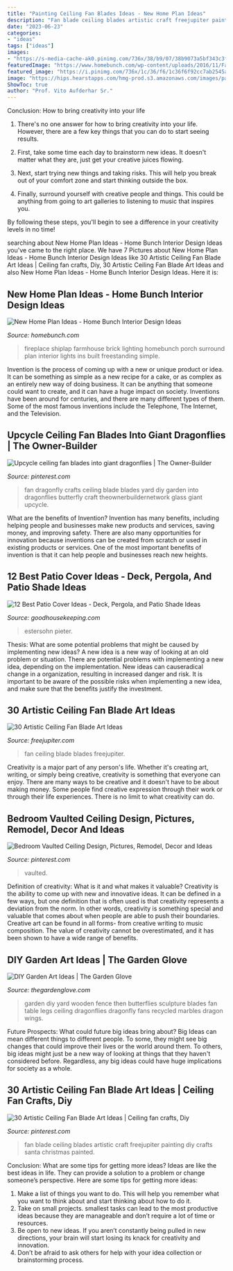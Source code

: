 ```yaml
---
title: "Painting Ceiling Fan Blades Ideas - New Home Plan Ideas"
description: "Fan blade ceiling blades artistic craft freejupiter painting diy crafts santa christmas painted"
date: "2023-06-23"
categories:
- "ideas"
tags: ["ideas"]
images:
- "https://s-media-cache-ak0.pinimg.com/736x/38/b9/07/38b9073a5bf343c3f1df0c563411840a.jpg"
featuredImage: "https://www.homebunch.com/wp-content/uploads/2016/11/Farmhouse-Fireplace-with-Brick-shiplap-and-barn-lighting.jpg"
featured_image: "https://i.pinimg.com/736x/1c/36/f6/1c36f6f92cc7ab2545a941362339ee98.jpg"
image: "https://hips.hearstapps.com/hmg-prod.s3.amazonaws.com/images/patio-cover-ideas-statement-lights-1581719783.jpg?crop=0.901xw:0.995xh;0.0952xw,0.00501xh&amp;resize=480:*"
ShowToc: true
author: "Prof. Vito Aufderhar Sr."
---
```



Conclusion: How to bring creativity into your life
1. There's no one answer for how to bring creativity into your life. However, there are a few key things that you can do to start seeing results.
2. First, take some time each day to brainstorm new ideas. It doesn't matter what they are, just get your creative juices flowing.

3. Next, start trying new things and taking risks. This will help you break out of your comfort zone and start thinking outside the box.

4. Finally, surround yourself with creative people and things. This could be anything from going to art galleries to listening to music that inspires you.

By following these steps, you'll begin to see a difference in your creativity levels in no time!

	

		
searching about New Home Plan Ideas - Home Bunch Interior Design Ideas you've came to the right place. We have 7 Pictures about New Home Plan Ideas - Home Bunch Interior Design Ideas like 30 Artistic Ceiling Fan Blade Art Ideas | Ceiling fan crafts, Diy, 30 Artistic Ceiling Fan Blade Art Ideas and also New Home Plan Ideas - Home Bunch Interior Design Ideas. Here it is:
		
    
## New Home Plan Ideas - Home Bunch Interior Design Ideas

<img loading=lazy src="https://www.homebunch.com/wp-content/uploads/2016/11/Farmhouse-Fireplace-with-Brick-shiplap-and-barn-lighting.jpg" onerror="this.onerror=null;this.src='https://tse1.mm.bing.net/th?id=OIP.ckylg1ZLV_4H0ct9NScNMQHaLH&amp;pid=15.1';" alt="New Home Plan Ideas - Home Bunch Interior Design Ideas">

_Source: homebunch.com_

>fireplace shiplap farmhouse brick lighting homebunch porch surround plan interior lights ins built freestanding simple. 

	

Invention is the process of coming up with a new or unique product or idea. It can be something as simple as a new recipe for a cake, or as complex as an entirely new way of doing business. It can be anything that someone could want to create, and it can have a huge impact on society. Inventions have been around for centuries, and there are many different types of them. Some of the most famous inventions include the Telephone, The Internet, and the Television.

    
## Upcycle Ceiling Fan Blades Into Giant Dragonflies | The Owner-Builder

<img loading=lazy src="https://i.pinimg.com/736x/2a/1f/13/2a1f1389ded9d952fa8cf1e3f3270ca3.jpg" onerror="this.onerror=null;this.src='https://tse4.mm.bing.net/th?id=OIP.cf4RnBa6S1kZMEGijbD-BgHaLH&amp;pid=15.1';" alt="Upcycle ceiling fan blades into giant dragonflies | The Owner-Builder">

_Source: pinterest.com_

>fan dragonfly crafts ceiling blade blades yard diy garden into dragonflies butterfly craft theownerbuildernetwork glass giant upcycle. 

	

What are the benefits of Invention?
Invention has many benefits, including helping people and businesses make new products and services, saving money, and improving safety. There are also many opportunities for innovation because inventions can be created from scratch or used in existing products or services. One of the most important benefits of invention is that it can help people and businesses reach new heights.

    
## 12 Best Patio Cover Ideas - Deck, Pergola, And Patio Shade Ideas

<img loading=lazy src="https://hips.hearstapps.com/hmg-prod.s3.amazonaws.com/images/patio-cover-ideas-statement-lights-1581719783.jpg?crop=0.901xw:0.995xh;0.0952xw,0.00501xh&amp;resize=480:*" onerror="this.onerror=null;this.src='https://tse1.mm.bing.net/th?id=OIP.-9BCi5O68FmGDgGmQ5WrfQHaLH&amp;pid=15.1';" alt="12 Best Patio Cover Ideas - Deck, Pergola, and Patio Shade Ideas">

_Source: goodhousekeeping.com_

>estersohn pieter. 

	

Thesis: What are some potential problems that might be caused by implementing new ideas?
A new idea is a new way of looking at an old problem or situation. There are potential problems with implementing a new idea, depending on the implementation. New ideas can causeradical change in a organization, resulting in increased danger and risk. It is important to be aware of the possible risks when implementing a new idea, and make sure that the benefits justify the investment.

    
## 30 Artistic Ceiling Fan Blade Art Ideas

<img loading=lazy src="http://www.freejupiter.com/wp-content/uploads/2017/12/Ceiling-Fan-Blade-Art-Ideas-9-1.jpg" onerror="this.onerror=null;this.src='https://tse3.mm.bing.net/th?id=OIP.bEfXatxHeH_IeQhz6qhRlwHaLK&amp;pid=15.1';" alt="30 Artistic Ceiling Fan Blade Art Ideas">

_Source: freejupiter.com_

>fan ceiling blade blades freejupiter. 

	

Creativity is a major part of any person's life. Whether it's creating art, writing, or simply being creative, creativity is something that everyone can enjoy. There are many ways to be creative and it doesn't have to be about making money. Some people find creative expression through their work or through their life experiences. There is no limit to what creativity can do.

    
## Bedroom Vaulted Ceiling Design, Pictures, Remodel, Decor And Ideas

<img loading=lazy src="https://s-media-cache-ak0.pinimg.com/736x/38/b9/07/38b9073a5bf343c3f1df0c563411840a.jpg" onerror="this.onerror=null;this.src='https://tse2.mm.bing.net/th?id=OIP.CmYff0sjxNDYJ6h6GEd3bwHaJ4&amp;pid=15.1';" alt="Bedroom Vaulted Ceiling Design, Pictures, Remodel, Decor and Ideas">

_Source: pinterest.com_

>vaulted. 

	

Definition of creativity: What is it and what makes it valuable?
Creativity is the ability to come up with new and innovative ideas. It can be defined in a few ways, but one definition that is often used is that creativity represents a deviation from the norm. In other words, creativity is something special and valuable that comes about when people are able to push their boundaries. Creative art can be found in all forms- from creative writing to music composition. The value of creativity cannot be overestimated, and it has been shown to have a wide range of benefits.

    
## DIY Garden Art Ideas | The Garden Glove

<img loading=lazy src="http://www.thegardenglove.com/wp-content/uploads/2013/09/diy-garden-art-b-2.jpg" onerror="this.onerror=null;this.src='https://tse3.mm.bing.net/th?id=OIP.JgDNSgHGsqU2JE5JdoaF9QHaJ4&amp;pid=15.1';" alt="DIY Garden Art Ideas | The Garden Glove">

_Source: thegardenglove.com_

>garden diy yard wooden fence then butterflies sculpture blades fan table legs ceiling dragonflies dragonfly fans recycled marbles dragon wings. 

	

Future Prospects: What could future big ideas bring about?
Big Ideas can mean different things to different people. To some, they might see big changes that could improve their lives or the world around them. To others, big ideas might just be a new way of looking at things that they haven't considered before. Regardless, any big ideas could have huge implications for society as a whole.

    
## 30 Artistic Ceiling Fan Blade Art Ideas | Ceiling Fan Crafts, Diy

<img loading=lazy src="https://i.pinimg.com/736x/1c/36/f6/1c36f6f92cc7ab2545a941362339ee98.jpg" onerror="this.onerror=null;this.src='https://tse1.mm.bing.net/th?id=OIP.ydhYRUAA6ygUbvElEfV5fQHaOj&amp;pid=15.1';" alt="30 Artistic Ceiling Fan Blade Art Ideas | Ceiling fan crafts, Diy">

_Source: pinterest.com_

>fan blade ceiling blades artistic craft freejupiter painting diy crafts santa christmas painted. 

	

Conclusion: What are some tips for getting more ideas?
Ideas are like the best ideas in life. They can provide a solution to a problem or change someone’s perspective. Here are some tips for getting more ideas:
1. Make a list of things you want to do. This will help you remember what you want to think about and start thinking about how to do it.
2. Take on small projects. smallest tasks can lead to the most productive ideas because they are manageable and don’t require a lot of time or resources.
3. Be open to new ideas. If you aren’t constantly being pulled in new directions, your brain will start losing its knack for creativity and innovation.
4. Don’t be afraid to ask others for help with your idea collection or brainstorming process.

